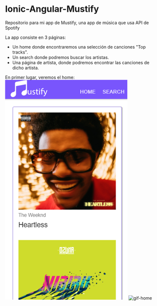 # Ionic-Angular-Mustify
Repositorio para mi app de Mustify, una app de música que usa API de Spotify

La app consiste en 3 páginas:
  - Un home donde encontraremos una selección de canciones "Top tracks".
  - Un search donde podremos buscar los artistas.
  - Una página de artista, donde podremos encontrar las canciones de dicho artista.

En primer lugar, veremos el home:
![img-home](https://github.com/lauradelpino24/Ionic-Angular-Mustify/blob/master/img-gif-for-readme/home.png)
![gif-home](https://github.com/lauradelpino24/Ionic-Angular-Mustify/blob/master/img-gif-for-readme/home.gif)
